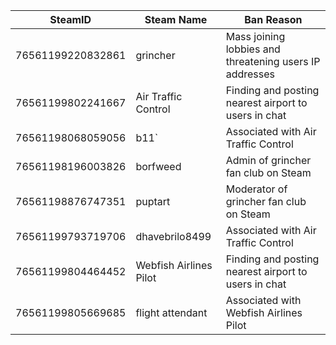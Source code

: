 | SteamID           | Steam Name             | Ban Reason                                              |
|-------------------|------------------------|---------------------------------------------------------|
| 76561199220832861 | grincher               | Mass joining lobbies and threatening users IP addresses |
| 76561199802241667 | Air Traffic Control    | Finding and posting nearest airport to users in chat    |
| 76561198068059056 | b11`                   | Associated with Air Traffic Control                     |
| 76561198196003826 | borfweed               | Admin of grincher fan club on Steam                     |
| 76561198876747351 | puptart                | Moderator of grincher fan club on Steam                 |
| 76561199793719706 | dhavebrilo8499         | Associated with Air Traffic Control                     |
| 76561199804464452 | Webfish Airlines Pilot | Finding and posting nearest airport to users in chat    |
| 76561199805669685 | flight attendant       | Associated with Webfish Airlines Pilot                  |
